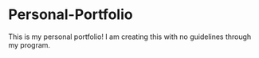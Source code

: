 # Personal-Portfolio
This is my personal portfolio! I am creating this with no guidelines through my program. 
